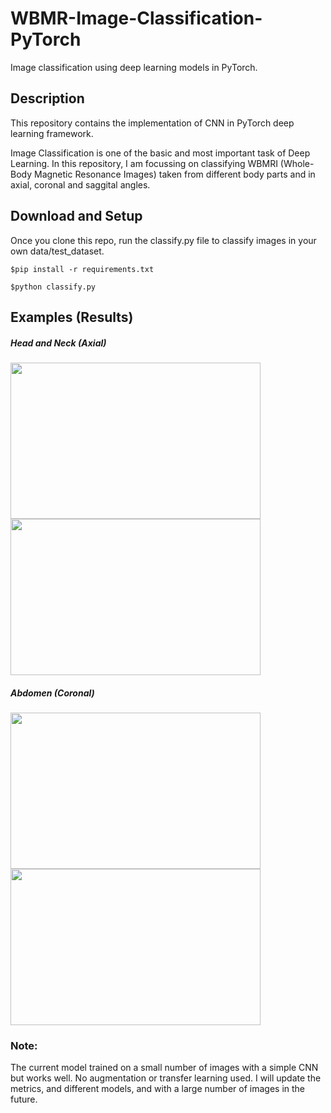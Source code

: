 # WBMR-Image-Classification-PyTorch
Image classification using deep learning models in PyTorch.

## Description
This repository contains the implementation of CNN in PyTorch deep learning framework.

Image Classification is one of the basic and most important task of Deep Learning. In this repository, I am focussing on classifying WBMRI (Whole-Body Magnetic Resonance Images)  taken from different body parts and in axial, coronal and saggital angles.

## Download and Setup
Once you clone this repo, run the classify.py file to classify images in your own data/test_dataset.  

```
$pip install -r requirements.txt

$python classify.py
```

## Examples (Results)
##### Head and Neck (Axial) 
<div>
<img src="https://user-images.githubusercontent.com/3885659/77395146-d721e200-6d98-11ea-85b4-b8171be731bf.png" height="250" width="400">
<img src="https://user-images.githubusercontent.com/3885659/77460400-eafd3080-6df8-11ea-92ec-c555c5be9889.png" height="250" width="400">
</div>

##### Abdomen (Coronal)
<div>
<img src="https://user-images.githubusercontent.com/3885659/77395152-dbe69600-6d98-11ea-91ec-1bb38d93ea0f.png" height="250" width="400">
<img src="https://user-images.githubusercontent.com/3885659/77460381-e33d8c00-6df8-11ea-9f31-3c7d97d32444.png" height="250" width="400">
</div>
                                                                                                                                      
### Note:
The current model trained on a small number of images with a simple CNN but works well. No augmentation or transfer learning used. I will update the metrics, and different models, and with a large number of images in the future.  

